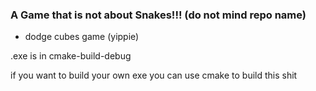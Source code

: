 

### A Game that is not about Snakes!!! (do not mind repo name)

- dodge cubes game (yippie)

.exe is in cmake-build-debug

if you want to build your own exe you can use cmake to build this shit
